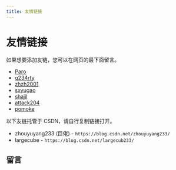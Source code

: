 ```yaml
---
title: 友情链接
---
```


# 友情链接

<vue-metadata author="swwind" time="2023-3-4"></vue-metadata>

如果想要添加友链，您可以在网页的最下面留言。

- [Paro](https://paro.one/)
- [q234rty](https://q234rty.top/)
- [zhzh2001](https://zhzh2001.bitbucket.io/)
- [sxyugao](https://sxyugao.top/)
- [shajjl](https://shajjl.github.io/)
- [attack204](https://blog.attack204.com/)
- [pomoke](https://typeof.pw/)

以下友链托管于 CSDN，请自行复制链接打开。

- zhouyuyang233 (巨佬) - `https://blog.csdn.net/zhouyuyang233/`
- largecube - `https://blog.csdn.net/largecub233/`

## 留言

<vue-reactions path="friends"></vue-reactions>
